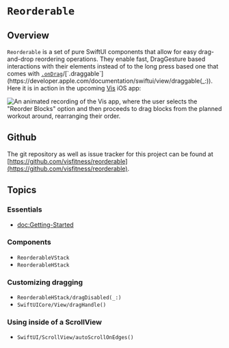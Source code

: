 # ``Reorderable``

## Overview
``Reorderable`` is a set of pure SwiftUI components that allow for easy drag-and-drop reordering operations. They enable fast, DragGesture based interactions with their elements instead of to the long press based one that comes with [`.onDrag`](https://developer.apple.com/documentation/swiftui/view/ondrag(_:))/[`.draggable`](https://developer.apple.com/documentation/swiftui/view/draggable(_:)). Here it is in action in the upcoming [Vis](https://vis.fitness) iOS app:

![An animated recording of the Vis app, where the user selects the "Reorder Blocks" option and then proceeds to drag blocks from the planned workout around, rearranging their order.](https://github.com/visfitness/reorderable/raw/main/Documentation/visdemo.gif)

## Github

The git repository as well as issue tracker for this project can be found at  [https://github.com/visfitness/reorderable](https://github.com/visfitness/reorderable).

## Topics

### Essentials

- <doc:Getting-Started>

### Components

- ``ReorderableVStack``
- ``ReorderableHStack``

### Customizing dragging

- ``ReorderableHStack/dragDisabled(_:)``
- ``SwiftUICore/View/dragHandle()``

### Using inside of a ScrollView

- ``SwiftUI/ScrollView/autoScrollOnEdges()``
